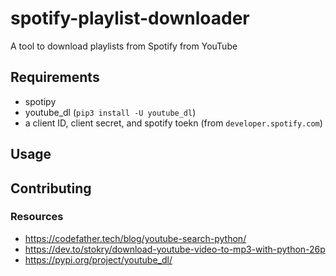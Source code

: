 # spotify-playlist-downloader
A tool to download playlists from Spotify from YouTube
## Requirements
* spotipy
* youtube_dl (`pip3 install -U youtube_dl`)
* a client ID, client secret, and spotify toekn (from `developer.spotify.com`)
## Usage
## Contributing
### Resources
* https://codefather.tech/blog/youtube-search-python/
* https://dev.to/stokry/download-youtube-video-to-mp3-with-python-26p
* https://pypi.org/project/youtube_dl/
